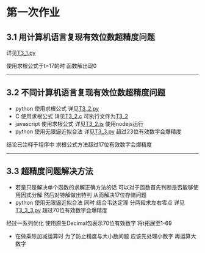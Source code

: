 # 第一次作业

## 3.1 用计算机语言复现有效位数超精度问题

详见[T3_1.py](./T3_1.py) 

使用求根公式于t=17的时 函数解出现0

---

## 3.2 不同计算机语言复现有效位数超精度问题

+ python 使用求根公式 详见[T3_2.py](./T3_1.py) 
+ C 使用求根公式 详见[T3_2.c](./T3_2.c) 可执行文件为[T3_2](./T3_2)
+ javascript 使用求根公式 详见[T3_2.js](./T3_2.js) 使用nodejs运行
+ python 使用无限逼近拟合法 详见[T3_3.py](./T3_2.py) 超过23位有效数字会爆精度

结论已注释于程序中 求根公式方法超过17位有效数字会爆精度

---

## 3.3 超精度问题解决方法

+ 若是只是解决单个函数的求解正确方法的话 可以对于函数首先判断是否能够使用因式分解 然后对特解做出特判 从而解决17位存储问题
+ python 使用无限逼近拟合法 同时 结合韦达定理 分两段求左右零点 详见[T3_3_3.py](./T3_2_3.py) 超过70位有效数字会爆精度

经过一系列优化 使用原生Decimal包表示70位有效数字 将t拓展至1-69

+ 在做乘除加减运算时 为了防止精度与大小数问题 应该先处理小数字 再运算大数字 


